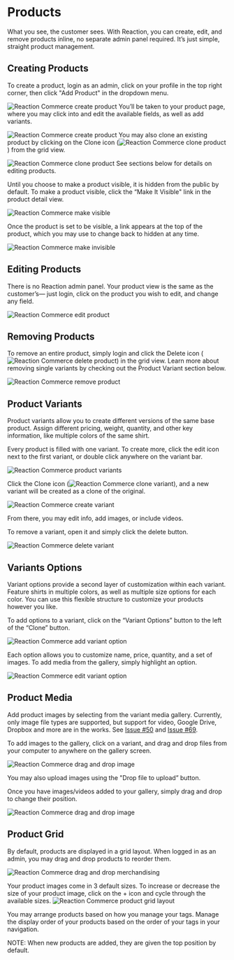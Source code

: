 # Products

What you see, the customer sees. With Reaction, you can create, edit, and remove products inline, no separate admin panel required. It’s just simple, straight product management.

## Creating Products

To create a product, login as an admin, click on your profile in the top right corner, then click "Add Product" in the dropdown menu.

![](/assets/guide-products-add-product.png "Reaction Commerce create product")
You’ll be taken to your product page, where you may click into and edit the available fields, as well as add variants.

![](/assets/guide-products-new-product.png "Reaction Commerce create product")
You may also clone an existing product by clicking on the Clone icon (![](/assets/guide-icon-files.png "Reaction Commerce clone product")) from the grid view.

![](/assets/guide-products-cloneproduct.png "Reaction Commerce clone product")
See sections below for details on editing products.

Until you choose to make a product visible, it is hidden from the public by default. To make a product visible, click the “Make It Visible" link in the product detail view.

![](/assets/guide-products-makevisible.png "Reaction Commerce make visible")

Once the product is set to be visible, a link appears at the top of the product, which you may use to change back to hidden at any time.

![](/assets/guide-products-makeinvisible.png "Reaction Commerce make invisible")

## Editing Products

There is no Reaction admin panel. Your product view is the same as the customer’s— just login, click on the product you wish to edit, and change any field.

![](/assets/guide-products-editproduct.png "Reaction Commerce edit product")

## Removing Products

To remove an entire product, simply login and click the Delete icon (![](/assets/guide-icon-delete.png "Reaction Commerce delete product")) in the grid view. Learn more about removing single variants by checking out the Product Variant section below.

![](/assets/guide-products-removeproduct.png "Reaction Commerce remove product")

## Product Variants

Product variants allow you to create different versions of the same base product. Assign different pricing, weight, quantity, and other key information, like multiple colors of the same shirt.

Every product is filled with one variant. To create more, click the edit icon next to the first variant, or double click anywhere on the variant bar.

![](/assets/guide-products-openvariant.png "Reaction Commerce product variants")

Click the Clone icon (![](/assets/guide-icon-files.png "Reaction Commerce clone variant")), and a new variant will be created as a clone of the original.

![](/assets/guide-products-createvariant.png "Reaction Commerce create variant")

From there, you may edit info, add images, or include videos.

To remove a variant, open it and simply click the delete button.

![](/assets/guide-products-removevariant.png "Reaction Commerce delete variant")

## Variants Options

Variant options provide a second layer of customization within each variant. Feature shirts in multiple colors, as well as multiple size options for each color. You can use this flexible structure to customize your products however you like.

To add options to a variant, click on the “Variant Options” button to the left of the “Clone” button.

![](/assets/guide-products-addvariantoption.png "Reaction Commerce add variant option")

Each option allows you to customize name, price, quantity, and a set of images. To add media from the gallery, simply highlight an option.

![](/assets/guide-products-editvariantoption.png "Reaction Commerce edit variant option")

## Product Media

Add product images by selecting from the variant media gallery. Currently, only image file types are supported, but support for video, Google Drive, Dropbox and more are in the works. See [Issue #50](https://github.com/reactioncommerce/reaction/issues/50) and [Issue #69](https://github.com/reactioncommerce/reaction/issues/69).

To add images to the gallery, click on a variant, and drag and drop files from your computer to anywhere on the gallery screen.

![](/assets/guide-products-dropmedia.png "Reaction Commerce drag and drop image")

You may also upload images using the "Drop file to upload” button.

Once you have images/videos added to your gallery, simply drag and drop to change their position.

![](/assets/guide-products-dragmedia.png "Reaction Commerce drag and drop image")

## Product Grid

By default, products are displayed in a grid layout. When logged in as an admin, you may drag and drop products to reorder them.

![](/assets/guide-products-gridorder.png "Reaction Commerce drag and drop merchandising")

Your product images come in 3 default sizes. To increase or decrease the size of your product image, click on the + icon and cycle through the available sizes.
![](/assets/guide-products-grid-layout.png "Reaction Commerce product grid layout")

You may arrange products based on how you manage your tags. Manage the display order of your products based on the order of your tags in your navigation.

NOTE: When new products are added, they are given the top position by default.
